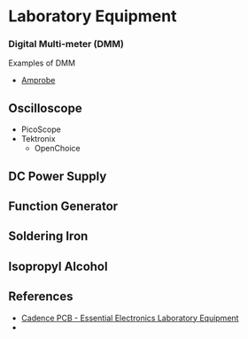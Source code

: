 # Laboratory Equipment

### Digital Multi-meter (DMM)
Examples of DMM 
- [Amprobe](https://nz.rs-online.com/web/b/amprobe/?sort-by=P_breakPrice1&sort-order=asc&pn=1)

## Oscilloscope
- PicoScope
- Tektronix
	- OpenChoice

## DC Power Supply

## Function Generator

## Soldering Iron

## Isopropyl Alcohol

## References
- [Cadence PCB - Essential Electronics Laboratory Equipment](https://resources.pcb.cadence.com/blog/2022-electronics-laboratory-equipment-list-essentials)
- 